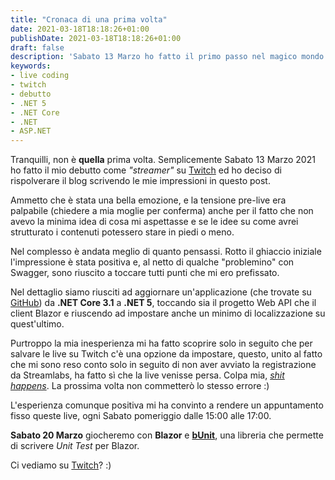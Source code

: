 ```yaml
---
title: "Cronaca di una prima volta"
date: 2021-03-18T18:18:26+01:00
publishDate: 2021-03-18T18:18:26+01:00
draft: false
description: 'Sabato 13 Marzo ho fatto il primo passo nel magico mondo del live coding su Twitch. Non avevo idea di come sarebbe andata ma è stata una bella emozione, per questo ho deciso di scrivere questo post per mettere nero su bianco le mie impressioni e sensazioni.'
keywords:
- live coding
- twitch
- debutto
- .NET 5
- .NET Core
- .NET
- ASP.NET
---
```


Tranquilli, non è **quella** prima volta. Semplicemente Sabato 13 Marzo 2021 ho fatto il mio debutto come *"streamer"* su [Twitch](https://www.twitch.tv/albx87) ed ho deciso di rispolverare il blog scrivendo le mie impressioni in questo post.

Ammetto che è stata una bella emozione, e la tensione pre-live era palpabile (chiedere a mia moglie per conferma) anche per il fatto che non avevo la minima idea di cosa mi aspettasse e se le idee su come avrei strutturato i contenuti potessero stare in piedi o meno.

Nel complesso è andata meglio di quanto pensassi. Rotto il ghiaccio iniziale l'impressione è stata positiva e, al netto di qualche "problemino"  con Swagger, sono riuscito a toccare tutti punti che mi ero prefissato.

Nel dettaglio siamo riusciti ad aggiornare un'applicazione (che trovate su [GitHub](https://github.com/albx/WebTodoList)) da **.NET Core 3.1** a **.NET 5**, toccando sia il progetto Web API che il client Blazor e riuscendo ad impostare anche un minimo di localizzazione su quest'ultimo.

Purtroppo la mia inesperienza mi ha fatto scoprire solo in seguito che per salvare le live su Twitch c'è una opzione da impostare, questo, unito al fatto che mi sono reso conto solo in seguito di non aver avviato la registrazione da Streamlabs, ha fatto sì che la live venisse persa. Colpa mia, [*shit happens*](/blog/shit-happens-arte-di-ammettere-gli-errori). La prossima volta non commetterò lo stesso errore :)

L'esperienza comunque positiva mi ha convinto a rendere un appuntamento fisso queste live, ogni Sabato pomeriggio dalle 15:00 alle 17:00. 

**Sabato 20 Marzo** giocheremo con **Blazor** e [**bUnit**](https://bunit.egilhansen.com/), una libreria che permette di scrivere *Unit Test* per Blazor.

Ci vediamo su [Twitch](https://www.twitch.tv/albx87)? :)
